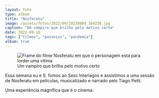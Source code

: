 ```yaml
---
layout: foto
type: album
title: "Nosferatu"
image: /assets/fotos/2022/09/20220904_164230.jpg
caption: "Um vampiro que brilha pelo motivo certo"
date: 2022-09-10
tags: ["filmes", "passeios", "pandemia"]
album: true
---
```

<figure class="foto-post">
            <img src="{{ site.baseurl }}/assets/fotos/2022/09/20220904_164230.jpg" alt="Frame do filme Nosferatu em que o personagem esta para lorder uma vítima" title="Nosferatu">
            <figcaption>Um vampiro que brilha pelo motivo certo</figcaption>
        </figure>

Essa semana eu e S. fomos ao Sesc Interlagos e assistimos a uma sessão de Nosferatu em películas, musicalizado e narrado pelo Tiago Petit.  

Uma experiência magnífica que é o cinema.